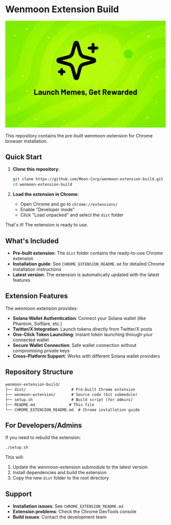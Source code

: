 # Wenmoon Extension Build

![Wenmoon](wenmoon.png)

This repository contains the pre-built wenmoon-extension for Chrome browser installation.

## Quick Start

1. **Clone this repository**:
   ```bash
   git clone https://github.com/Moon-Corp/wenmoon-extension-build.git
   cd wenmoon-extension-build
   ```

2. **Load the extension in Chrome**:
   - Open Chrome and go to `chrome://extensions/`
   - Enable "Developer mode"
   - Click "Load unpacked" and select the `dist` folder

That's it! The extension is ready to use.

## What's Included

- **Pre-built extension**: The `dist` folder contains the ready-to-use Chrome extension
- **Installation guide**: See `CHROME_EXTENSION_README.md` for detailed Chrome installation instructions
- **Latest version**: The extension is automatically updated with the latest features

## Extension Features

The wenmoon extension provides:

- **Solana Wallet Authentication**: Connect your Solana wallet (like Phantom, Solflare, etc.)
- **Twitter/X Integration**: Launch tokens directly from Twitter/X posts
- **One-Click Token Launching**: Instant token launching through your connected wallet
- **Secure Wallet Connection**: Safe wallet connection without compromising private keys
- **Cross-Platform Support**: Works with different Solana wallet providers

## Repository Structure

```
wenmoon-extension-build/
├── dist/                    # Pre-built Chrome extension
├── wenmoon-extension/       # Source code (Git submodule)
├── setup.sh                 # Build script (for admins)
├── README.md               # This file
└── CHROME_EXTENSION_README.md  # Chrome installation guide
```

## For Developers/Admins

If you need to rebuild the extension:

```bash
./setup.sh
```

This will:
1. Update the wenmoon-extension submodule to the latest version
2. Install dependencies and build the extension
3. Copy the new `dist` folder to the root directory

## Support

- **Installation issues**: See `CHROME_EXTENSION_README.md`
- **Extension problems**: Check the Chrome DevTools console
- **Build issues**: Contact the development team 